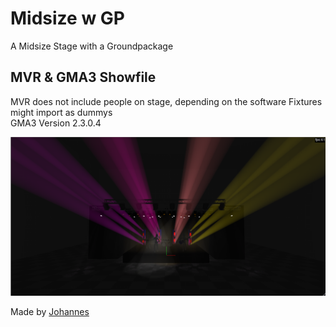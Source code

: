 # Midsize w GP
A Midsize Stage with a Groundpackage 
## MVR & GMA3 Showfile
MVR does not include people on stage, depending on the software Fixtures might import as dummys <br>
GMA3 Version 2.3.0.4

![Image of the stage](https://github.com/JMLutra/MVR-Stash/blob/main/Midsize%20w%20GP/Screenshot%202025-08-07%20014544.png)

Made by [Johannes](https://github.com/JMLutra)
